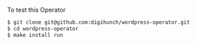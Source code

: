 
To test this Operator

```sh
$ git clone git@github.com:digihunch/wordpress-operator.git
$ cd wordpress-operator
$ make install run
```
